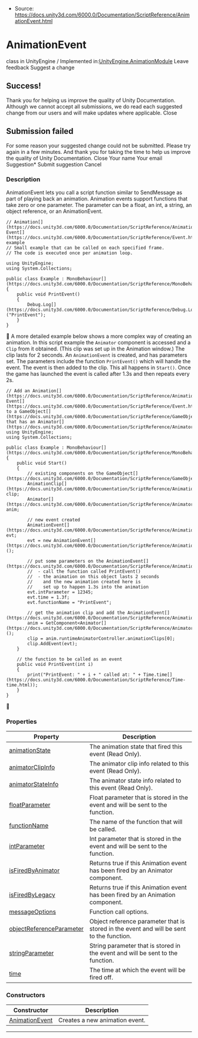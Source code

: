 * Source: https://docs.unity3d.com/6000.0/Documentation/ScriptReference/AnimationEvent.html

# AnimationEvent
class in UnityEngine
/
Implemented in:[UnityEngine.AnimationModule](https://docs.unity3d.com/6000.0/Documentation/ScriptReference/UnityEngine.AnimationModule.html)
Leave feedback
Suggest a change
## Success!
Thank you for helping us improve the quality of Unity Documentation. Although we cannot accept all submissions, we do read each suggested change from our users and will make updates where applicable.
Close
## Submission failed
For some reason your suggested change could not be submitted. Please <a>try again</a> in a few minutes. And thank you for taking the time to help us improve the quality of Unity Documentation.
Close
Your name Your email Suggestion* Submit suggestion
Cancel
### Description
AnimationEvent lets you call a script function similar to SendMessage as part of playing back an animation.
Animation events support functions that take zero or one parameter. The parameter can be a float, an int, a string, an object reference, or an AnimationEvent.
```
// Animation[](https://docs.unity3d.com/6000.0/Documentation/ScriptReference/Animation.html) Event[](https://docs.unity3d.com/6000.0/Documentation/ScriptReference/Event.html) example
// Small example that can be called on each specified frame.
// The code is executed once per animation loop.  
  
using UnityEngine;
using System.Collections;  
  
public class Example : MonoBehaviour[](https://docs.unity3d.com/6000.0/Documentation/ScriptReference/MonoBehaviour.html)
{
    public void PrintEvent()
    {
        Debug.Log[](https://docs.unity3d.com/6000.0/Documentation/ScriptReference/Debug.Log.html)("PrintEvent");
    }
}

```

A more detailed example below shows a more complex way of creating an animation. In this script example the `Animator` component is accessed and a `Clip` from it obtained. (This clip was set up in the Animation window.) The clip lasts for 2 seconds. An `AnimationEvent` is created, and has parameters set. The parameters include the function `PrintEvent()` which will handle the event. The event is then added to the clip. This all happens in `Start()`. Once the game has launched the event is called after 1.3s and then repeats every 2s.
```
// Add an Animation[](https://docs.unity3d.com/6000.0/Documentation/ScriptReference/Animation.html) Event[](https://docs.unity3d.com/6000.0/Documentation/ScriptReference/Event.html) to a GameObject[](https://docs.unity3d.com/6000.0/Documentation/ScriptReference/GameObject.html) that has an Animator[](https://docs.unity3d.com/6000.0/Documentation/ScriptReference/Animator.html)
using UnityEngine;
using System.Collections;  
  
public class Example : MonoBehaviour[](https://docs.unity3d.com/6000.0/Documentation/ScriptReference/MonoBehaviour.html)
{
    public void Start()
    {
        // existing components on the GameObject[](https://docs.unity3d.com/6000.0/Documentation/ScriptReference/GameObject.html)
        AnimationClip[](https://docs.unity3d.com/6000.0/Documentation/ScriptReference/AnimationClip.html) clip;
        Animator[](https://docs.unity3d.com/6000.0/Documentation/ScriptReference/Animator.html) anim;  
  
        // new event created
        AnimationEvent[](https://docs.unity3d.com/6000.0/Documentation/ScriptReference/AnimationEvent.html) evt;
        evt = new AnimationEvent[](https://docs.unity3d.com/6000.0/Documentation/ScriptReference/AnimationEvent.html)();  
  
        // put some parameters on the AnimationEvent[](https://docs.unity3d.com/6000.0/Documentation/ScriptReference/AnimationEvent.html)
        //  - call the function called PrintEvent()
        //  - the animation on this object lasts 2 seconds
        //    and the new animation created here is
        //    set up to happen 1.3s into the animation
        evt.intParameter = 12345;
        evt.time = 1.3f;
        evt.functionName = "PrintEvent";  
  
        // get the animation clip and add the AnimationEvent[](https://docs.unity3d.com/6000.0/Documentation/ScriptReference/AnimationEvent.html)
        anim = GetComponent<Animator[](https://docs.unity3d.com/6000.0/Documentation/ScriptReference/Animator.html)>();
        clip = anim.runtimeAnimatorController.animationClips[0];
        clip.AddEvent(evt);
    }  
  
    // the function to be called as an event
    public void PrintEvent(int i)
    {
        print("PrintEvent: " + i + " called at: " + Time.time[](https://docs.unity3d.com/6000.0/Documentation/ScriptReference/Time-time.html));
    }
}

```

### Properties
Property | Description  
---|---  
[animationState](https://docs.unity3d.com/6000.0/Documentation/ScriptReference/AnimationEvent-animationState.html) | The animation state that fired this event (Read Only).  
[animatorClipInfo](https://docs.unity3d.com/6000.0/Documentation/ScriptReference/AnimationEvent-animatorClipInfo.html) | The animator clip info related to this event (Read Only).  
[animatorStateInfo](https://docs.unity3d.com/6000.0/Documentation/ScriptReference/AnimationEvent-animatorStateInfo.html) | The animator state info related to this event (Read Only).  
[floatParameter](https://docs.unity3d.com/6000.0/Documentation/ScriptReference/AnimationEvent-floatParameter.html) | Float parameter that is stored in the event and will be sent to the function.  
[functionName](https://docs.unity3d.com/6000.0/Documentation/ScriptReference/AnimationEvent-functionName.html) | The name of the function that will be called.  
[intParameter](https://docs.unity3d.com/6000.0/Documentation/ScriptReference/AnimationEvent-intParameter.html) | Int parameter that is stored in the event and will be sent to the function.  
[isFiredByAnimator](https://docs.unity3d.com/6000.0/Documentation/ScriptReference/AnimationEvent-isFiredByAnimator.html) | Returns true if this Animation event has been fired by an Animator component.  
[isFiredByLegacy](https://docs.unity3d.com/6000.0/Documentation/ScriptReference/AnimationEvent-isFiredByLegacy.html) | Returns true if this Animation event has been fired by an Animation component.  
[messageOptions](https://docs.unity3d.com/6000.0/Documentation/ScriptReference/AnimationEvent-messageOptions.html) | Function call options.  
[objectReferenceParameter](https://docs.unity3d.com/6000.0/Documentation/ScriptReference/AnimationEvent-objectReferenceParameter.html) | Object reference parameter that is stored in the event and will be sent to the function.  
[stringParameter](https://docs.unity3d.com/6000.0/Documentation/ScriptReference/AnimationEvent-stringParameter.html) | String parameter that is stored in the event and will be sent to the function.  
[time](https://docs.unity3d.com/6000.0/Documentation/ScriptReference/AnimationEvent-time.html) | The time at which the event will be fired off.  
### Constructors
Constructor | Description  
---|---  
[AnimationEvent](https://docs.unity3d.com/6000.0/Documentation/ScriptReference/AnimationEvent-ctor.html) | Creates a new animation event.  
* * *
